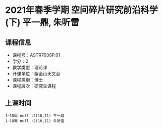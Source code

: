 # 2021年春季学期 空间碎片研究前沿科学(下) 平一鼎, 朱听雷






## 课程信息

- 课程号：ASTR7008P.01
- 学分：2
- 教学类型：理论课
- 开课单位：紫金山天文台
- 课程类别：博士
- 课程层次：研究生课程

## 上课时间

```
1~18周 null :2(10,11) 平一鼎
1~18周 null :2(10,11) 朱听雷
```

